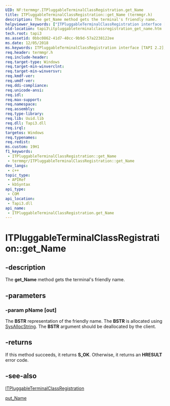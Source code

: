 ```yaml
---
UID: NF:termmgr.ITPluggableTerminalClassRegistration.get_Name
title: ITPluggableTerminalClassRegistration::get_Name (termmgr.h)
description: The get_Name method gets the terminal's friendly name.
helpviewer_keywords: ["ITPluggableTerminalClassRegistration interface [TAPI 2.2]","get_Name method","ITPluggableTerminalClassRegistration.get_Name","ITPluggableTerminalClassRegistration::get_Name","_tapi3_itpluggableterminalclassregistration_get_name","get_Name","get_Name method [TAPI 2.2]","get_Name method [TAPI 2.2]","ITPluggableTerminalClassRegistration interface","tapi3.itpluggableterminalclassregistration_get_name","termmgr/ITPluggableTerminalClassRegistration::get_Name"]
old-location: tapi3\itpluggableterminalclassregistration_get_name.htm
tech.root: tapi3
ms.assetid: 0bbc0862-41d7-40cc-9b9d-57a2238122ee
ms.date: 12/05/2018
ms.keywords: ITPluggableTerminalClassRegistration interface [TAPI 2.2],get_Name method, ITPluggableTerminalClassRegistration.get_Name, ITPluggableTerminalClassRegistration::get_Name, _tapi3_itpluggableterminalclassregistration_get_name, get_Name, get_Name method [TAPI 2.2], get_Name method [TAPI 2.2],ITPluggableTerminalClassRegistration interface, tapi3.itpluggableterminalclassregistration_get_name, termmgr/ITPluggableTerminalClassRegistration::get_Name
req.header: termmgr.h
req.include-header: 
req.target-type: Windows
req.target-min-winverclnt: 
req.target-min-winversvr: 
req.kmdf-ver: 
req.umdf-ver: 
req.ddi-compliance: 
req.unicode-ansi: 
req.idl: 
req.max-support: 
req.namespace: 
req.assembly: 
req.type-library: 
req.lib: Uuid.lib
req.dll: Tapi3.dll
req.irql: 
targetos: Windows
req.typenames: 
req.redist: 
ms.custom: 19H1
f1_keywords:
 - ITPluggableTerminalClassRegistration::get_Name
 - termmgr/ITPluggableTerminalClassRegistration::get_Name
dev_langs:
 - c++
topic_type:
 - APIRef
 - kbSyntax
api_type:
 - COM
api_location:
 - Tapi3.dll
api_name:
 - ITPluggableTerminalClassRegistration.get_Name
---
```


# ITPluggableTerminalClassRegistration::get_Name


## -description

The 
<b>get_Name</b> method gets the terminal's friendly name.

## -parameters

### -param pName [out]

The <b>BSTR</b> representation of the friendly name. The <b>BSTR</b> is allocated using 
<a href="https://docs.microsoft.com/previous-versions/windows/desktop/api/oleauto/nf-oleauto-sysallocstring">SysAllocString</a>. The <b>BSTR</b> argument should be deallocated by the client.

## -returns

If this method succeeds, it returns <b xmlns:loc="http://microsoft.com/wdcml/l10n">S_OK</b>. Otherwise, it returns an <b xmlns:loc="http://microsoft.com/wdcml/l10n">HRESULT</b> error code.

## -see-also

<a href="https://docs.microsoft.com/windows/desktop/api/termmgr/nn-termmgr-itpluggableterminalclassregistration">ITPluggableTerminalClassRegistration</a>



<a href="https://docs.microsoft.com/windows/desktop/api/termmgr/nf-termmgr-itpluggableterminalclassregistration-put_name">put_Name</a>


